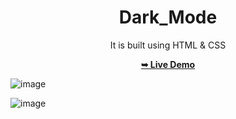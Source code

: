 <div align="center">

<h1>Dark_Mode</h1>
It is built using HTML &  CSS

<a href="https://rajshree-nagane.github.io/dark_mode/"><strong>➥ Live Demo</strong></a> 
 
 </div>

![image](https://github.com/Rajshree-Nagane/dark_mode/assets/151632485/ed331588-5c93-4b72-aec3-5b3673c0254a)

![image](https://github.com/Rajshree-Nagane/dark_mode/assets/151632485/1a4ee90b-56f0-41ee-abaf-6e8f81089593)

